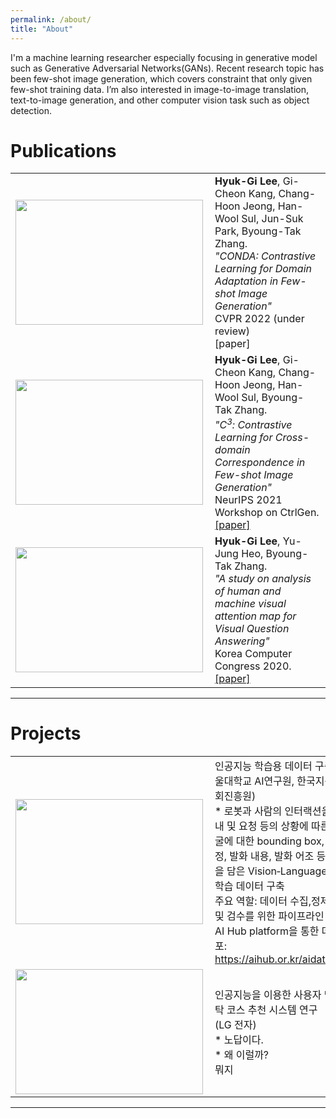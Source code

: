 ```yaml
---
permalink: /about/
title: "About"
---
```


I'm a machine learning researcher especially focusing in generative model such as Generative Adversarial Networks(GANs). Recent research topic has been few-shot image generation, which covers constraint that only given few-shot training data. I’m also interested in image-to-image translation, text-to-image generation, and other computer vision task such as object detection.


# Publications

|   |   |
|:-------------:|:-------------|
| <img align="left" src="https://user-images.githubusercontent.com/46648096/147867917-541ee899-4386-4cbe-afbf-14cd35de69e0.png" height="200" width="300"/> | __Hyuk-Gi Lee__, Gi-Cheon Kang, Chang-Hoon Jeong, Han-Wool Sul, Jun-Suk Park, Byoung-Tak Zhang. <br />*"CONDA: Contrastive Learning for Domain Adaptation in Few-shot Image Generation"*<br /> CVPR 2022 (under review) <br />[paper]|
| <img align="left" src="https://user-images.githubusercontent.com/46648096/147867917-541ee899-4386-4cbe-afbf-14cd35de69e0.png" height="200" width="300"/> | __Hyuk-Gi Lee__, Gi-Cheon Kang, Chang-Hoon Jeong, Han-Wool Sul, Byoung-Tak Zhang. <br />*"C<sup>3</sup>:  Contrastive Learning for Cross-domain Correspondence in Few-shot Image Generation"* <br /> NeurIPS 2021 Workshop on CtrlGen. <br />[[paper]](https://github.com/komkmm/komkmm.github.io/blob/master/assets/paper/NIPS_Workshop_camera_ready.pdf)|
| <img align="left" src="https://user-images.githubusercontent.com/46648096/147867903-eefe63c4-add5-4ba0-8081-3f2c862ec1d5.png" height="200" width="300"/> | __Hyuk-Gi Lee__, Yu-Jung Heo, Byoung-Tak Zhang. <br />*"A study on analysis of human and machine visual attention map for Visual Question Answering"* <br /> Korea Computer Congress 2020. <br />[[paper]](https://github.com/komkmm/komkmm.github.io/blob/master/assets/paper/KCC2020_HGLeeHZ.pdf)|
      
---

# Projects
|   |   |
|:-------------:|:-------------|
|<img align="left" src="https://user-images.githubusercontent.com/46648096/147867903-eefe63c4-add5-4ba0-8081-3f2c862ec1d5.png" height="200" width="300"/> | 인공지능 학습용 데이터 구축사업(서울대학교 AI연구원, 한국지능정보사회진흥원)<br /> * 로봇과 사람의 인터랙션을 위한 안내 및 요청 등의 상황에 따른 사람 얼굴에 대한 bounding box, 사람의 감정, 발화 내용, 발화 어조 등의 라벨링을 담은 Vision‐Language 멀티모달 학습 데이터 구축 <br /> 주요 역할: 데이터 수집,정제,라벨링 및 검수를 위한 파이프라인 구축 <br /> AI Hub platform을 통한 데이터 배포: https://aihub.or.kr/aidata/34160 |
|<img align="left" src="https://user-images.githubusercontent.com/46648096/147867903-eefe63c4-add5-4ba0-8081-3f2c862ec1d5.png" height="200" width="300"/> | 인공지능을 이용한 사용자 맞춤형 세탁 코스 추천 시스템 연구 <br />(LG 전자)<br /> * 노답이다. <br /> * 왜 이럴까? <br /> 뭐지 |

---

